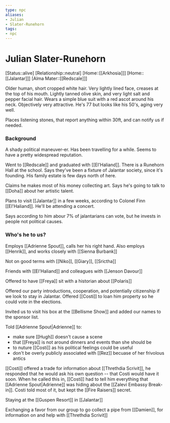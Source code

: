 ```yaml
---
type: npc
aliases: 
- Julian
- Slater-Runehorn
tags:
- npc
---
```


# Julian Slater-Runehorn

[Status::alive]
[Relationship::neutral]
[Home::[[Arkhosia]]]
[Home::[[Jalantar]]]
[Alma Mater::[[Redscale]]]

Older human, short cropped white hair. Very lightly lined face, creases at the top of his mouth. Lightly tanned olive skin, and very light salt and pepper facial hair. Wears a simple blue suit with a red ascot around his neck. Objectively very attractive. He's 77 but looks like his 50's, aging very well. 

Places listening stones, that report anything within 30ft, and can notify us if needed. 

### Background
A shady political maneuver-er. Has been travelling for a while. Seems to have a pretty widespread reputation. 

Went to [[Redscale]] and graduated with [[El'Haliand]]. There is a Runehorn Hall at the school. Says they've been a fixture of Jalantar society, since it's founding. His family estate is few days north of here. 

Claims he makes most of his money collecting art. Says he's going to talk to [[Doha]] about her artistic talent. 

Plans to visit [[Jalantar]] in a few weeks, according to Colonel Finn [[El'Haliand]]. He'll be attending a concert.

Says according to him abour 7% of jalantarians can vote, but he invests in people not political causes. 

### Who's he to us? 
Employs [[Adrienne Spout]], calls her his right hand. Also employs [[Henrik]], and works closely with [[Sienna Burbank]]

Not on good terms with [[Niko]], [[Giary]], [[Srictha]]

Friends with [[El'Haliand]] and colleagues with [[Jenson Davour]]

Offered to have [[Freya]] sit with a historian about [[Polaris]] 

Offered our party introductions, cooperation, and potentially citizenship if we look to stay in Jalantar. Offered [[Costi]] to loan him property so he could vote in the elections. 

Invited us to visit his box at the [[Bellisme Show]] and added our names to the sponsor list. 

Told [[Adrienne Spout|Adrienne]] to: 
* make sure [[Hugh]] doesn't cause a scene 
* that [[Freya]] is not around dinners and events than she should be 
* to nuture [[Costi]] as his political feelings could be useful 
* don't be overly publicly associated with [[Rez]] becuase of her frivolous antics

[[Costi]] offered a trade for information about [[Threthdia Scrivit]], he responded that he would ask his own question -- that Costi would have it soon. 
	When he called this in, [[Costi]] had to tell him everything that [[Adrienne Spout|Adrienne]] was hiding about the [[Zalevi Embassy Break-in]]. Costi told most of it, but kept the [[Fire Raisers]] secret. 

Staying at the [[Guspen Resort]] in [[Jalantar]]

Exchanging a favor from our group to go collect a pipe from [[Damien]], for information on and help with [[Threthdia Scrivit]] 